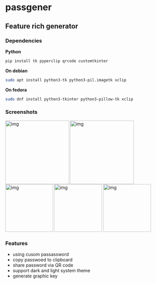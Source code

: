 # passgener

## Feature rich generator

### Dependencies
**Python**
```sh
pip install tk pyperclip qrcode customtkinter
```

**On debian**
```sh
sudo apt install python3-tk python3-pil.imagetk xclip
```

**On fedora**
```sh
sudo dnf install python3-tkinter python3-pillow-tk xclip
```
### Screenshots
<img src="https://i.imgur.com/f1cBAgi.png" alt="img" align="left" width="200px">
<img src="https://i.imgur.com/asgXlG3.png" alt="img"  width="200px">
<img src="https://imgur.com/ShSOwa7.png" alt="img" align="left"  width="150px">
<img src="https://imgur.com/2arxxyI.png" alt="img"  width="150px">
<img src="https://imgur.com/A4xYFsJ.png" alt="img"  width="150px">

### Features
- using cusom passassword
- copy passwoed to clipboard
- share password via QR code
- support dark and light system theme 
- generate graphic key
